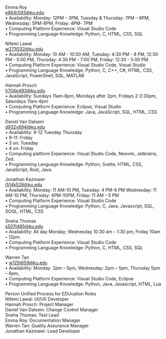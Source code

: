 Emma Roy  
e664r593@ku.edu  
    • Availability: Monday: 12PM – 3PM, Tuesday & Thursday: 7PM – 9PM, Wednesday: 5PM-8PM, Friday: 4PM- 7PM  
    • Computing Platform Experience: Visual Studio Code  
    • Programming Language Knowledge: Python, C, HTML, CSS, SQL  
  
Nifemi Lawal  
w271l032@ku.edu  
    • Availability: Monday: 10 AM - 10:50 AM, Tuesday: 4:30 PM - 8 PM, 12:30 PM - 5:00 PM, Thursday: 4:30 PM - 7:00 PM, Friday: 12:30 - 5:00 PM  
    • Computing Platform Experience: Visual Studio Code, Visual Studio  
    • Programming Language Knowledge: Python, C, C++, C#, HTML, CSS, JavaScript, PowerShell, SQL, MATLAB  
  
Hannah Prosch  
h704p493@ku.edu  
    • Availability: Sundays 11am-8pm, Mondays after 2pm, Fridays 2-2:30pm, Saturdays 11am-8pm  
    • Computing Platform Experience: Eclipse, Visual Studio  
    • Programming Language Knowledge: Java, JavaScript, SQL, HTML, CSS  
    
Daniel Van Dalsem  
d932v894@ku.edu  
    • Availability: 9-12 Tuesday Thursday  
    • 9-11: Friday  
    • 3 on: Tuesday  
    • 4 on: Friday  
    • Computing platform Experience: Visual Studio Code, Neovim, Jetbrains, Zed.  
    • Programming Language Knowledge: Python, Svelte, HTML, CSS, JavaScript, Rust, Java.  
  
Jonathan Kazmaier               
j514k528@ku.edu  
    • Availability: Monday: 11 AM-10 PM, Tuesday: 4 PM-6 PM Wednesday: 11 AM-10 PM, Thursday: 4PM-10PM, Friday: 11 AM – 5 PM  
    • Computing Platform Experience: Visual Studio Code  
    • Programming Language Knowledge: Python, C, Java, Javascript, SQL, SOQL, HTML, CSS  
  
Sneha Thomas  
s507t485@ku.edu  
    • Availability: All day Monday; Wednesday 10:30 am – 1:30 pm; Friday 10am – 12pm.  
    • Computing Platform Experience:  Visual Studio Code  
    • Programming Language Knowledge: Python, C, HTML, CSS, SQL  
  
Warren Tan  
    • w125t659@ku.edu  
    • Availability: Monday: 2pm – 5pm, Wednesday: 2pm – 5pm, Thursday 5pm – 6pm,  
    • Computing Platform Experience: Visual Studio Code, Eclipse  
    • Programming Language Knowledge: Python, Java, Javascript, HTML, Lua  
  
Person	Unified Process for EDUcation Roles  
Nifemi Lawal: UI/UX Developer  
Hannah Prosch: Project Manager  
Daniel Van Dalsem: Change Control Manager  
Sneha Thomas: Test Lead  
Emma Roy: Documentation Manager  
Warren Tan: Quality Assurance Manager  
Jonathan Kazmaier: Lead Developer  
  
